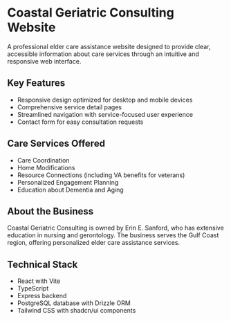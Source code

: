 # Coastal Geriatric Consulting Website

A professional elder care assistance website designed to provide clear, accessible information about care services through an intuitive and responsive web interface.

## Key Features
- Responsive design optimized for desktop and mobile devices
- Comprehensive service detail pages
- Streamlined navigation with service-focused user experience
- Contact form for easy consultation requests

## Care Services Offered
- Care Coordination
- Home Modifications
- Resource Connections (including VA benefits for veterans)
- Personalized Engagement Planning
- Education about Dementia and Aging

## About the Business
Coastal Geriatric Consulting is owned by Erin E. Sanford, who has extensive education in nursing and gerontology. The business serves the Gulf Coast region, offering personalized elder care assistance services.

## Technical Stack
- React with Vite
- TypeScript
- Express backend
- PostgreSQL database with Drizzle ORM
- Tailwind CSS with shadcn/ui components